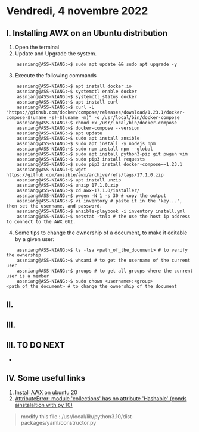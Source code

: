# Vendredi, 4 novembre 2022
## I. Installing AWX on an Ubuntu distribution
1. Open the terminal
2. Update and Upgrade the system.
```shell
    assniang@ASS-NIANG:~$ sudo apt update && sudo apt upgrade -y
```
3. Execute the following commands
```shell
    assniang@ASS-NIANG:~$ apt install docker.io
    assniang@ASS-NIANG:~$ systemctl enable docker
    assniang@ASS-NIANG:~$ systemctl status docker
    assniang@ASS-NIANG:~$ apt install curl
    assniang@ASS-NIANG:~$ curl -L "https://github.com/docker/compose/releases/download/1.23.1/docker-compose-$(uname -s)-$(uname -m)" -o /usr/local/bin/docker-compose
    assniang@ASS-NIANG:~$ chmod +x /usr/local/bin/docker-compose
    assniang@ASS-NIANG:~$ docker-compose --version
    assniang@ASS-NIANG:~$ apt update
    assniang@ASS-NIANG:~$ sudo apt install ansible
    assniang@ASS-NIANG:~$ sudo apt install -y nodejs npm
    assniang@ASS-NIANG:~$ sudo npm install npm --global
    assniang@ASS-NIANG:~$ sudo apt install python3-pip git pwgen vim
    assniang@ASS-NIANG:~$ sudo pip3 install requests
    assniang@ASS-NIANG:~$ sudo pip3 install docker-compose==1.23.1
    assniang@ASS-NIANG:~$ wget https://github.com/ansible/awx/archive/refs/tags/17.1.0.zip
    assniang@ASS-NIANG:~$ apt install unzip
    assniang@ASS-NIANG:~$ unzip 17.1.0.zip
    assniang@ASS-NIANG:~$ cd awx-17.1.0/installer/
    assniang@ASS-NIANG:~$ pwgen -N 1 -s 30 # copy the output
    assniang@ASS-NIANG:~$ vi inventory # paste it in the 'key...', then set the username, and password.
    assniang@ASS-NIANG:~$ ansible-playbook -i inventory install.yml
    assniang@ASS-NIANG:~$ netstat -tnlp # the use the host ip address to connect to the AWX GUI.
```

4. Some tips to change the ownership of a document, to make it editable by a given user:
```shell
    assniang@ASS-NIANG:~$ ls -lsa <path_of_the_document> # to verify the ownership
    assniang@ASS-NIANG:~$ whoami # to get the username of the current user
    assniang@ASS-NIANG:~$ groups # to get all groups where the current user is a member
    assniang@ASS-NIANG:~$ sudo chown <username>:<group> <path_of_the_document> # to change the ownership of the document
```


## II. 


## III. 

## III. TO DO NEXT
- 

## IV. Some useful links

1. [Install AWX on ubuntu 20](https://www.youtube.com/watch?v=NolU7yKfLGU)
2. [AttributeError: module 'collections' has no attribute 'Hashable' (conds ainstalaltion with py 10)](https://github.com/ablab/spades/issues/873)
> modify this file : /usr/local/lib/python3.10/dist-packages/yaml/constructor.py